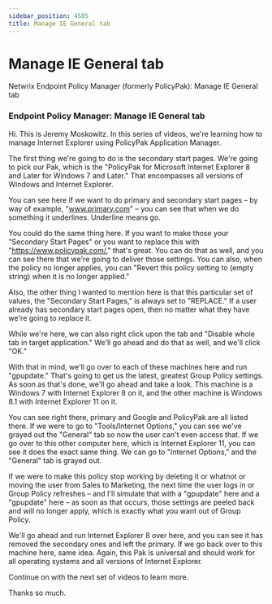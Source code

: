 ```yaml
---
sidebar_position: 4585
title: Manage IE General tab
---
```


# Manage IE General tab

Netwrix Endpoint Policy Manager (formerly PolicyPak): Manage IE General tab

### Endpoint Policy Manager: Manage IE General tab

Hi. This is Jeremy Moskowitz. In this series of videos, we're learning how to manage Internet Explorer using PolicyPak Application Manager.

The first thing we're going to do is the secondary start pages. We're going to pick our Pak, which is the "PolicyPak for Microsoft Internet Explorer 8 and Later for Windows 7 and Later." That encompasses all versions of Windows and Internet Explorer.

You can see here if we want to do primary and secondary start pages – by way of example, "www.primary.com" – you can see that when we do something it underlines. Underline means go.

You could do the same thing here. If you want to make those your "Secondary Start Pages" or you want to replace this with "https://www.policypak.com/," that's great. You can do that as well, and you can see there that we're going to deliver those settings. You can also, when the policy no longer applies, you can "Revert this policy setting to (empty string) when it is no longer applied."

Also, the other thing I wanted to mention here is that this particular set of values, the "Secondary Start Pages," is always set to "REPLACE." If a user already has secondary start pages open, then no matter what they have we're going to replace it.

While we're here, we can also right click upon the tab and "Disable whole tab in target application." We'll go ahead and do that as well, and we'll click "OK."

With that in mind, we'll go over to each of these machines here and run "gpupdate." That's going to get us the latest, greatest Group Policy settings. As soon as that's done, we'll go ahead and take a look. This machine is a Windows 7 with Internet Explorer 8 on it, and the other machine is Windows 8.1 with Internet Explorer 11 on it.

You can see right there, primary and Google and PolicyPak are all listed there. If we were to go to "Tools/Internet Options," you can see we've grayed out the "General" tab so now the user can't even access that. If we go over to this other computer here, which is Internet Explorer 11, you can see it does the exact same thing. We can go to "Internet Options," and the "General" tab is grayed out.

If we were to make this policy stop working by deleting it or whatnot or moving the user from Sales to Marketing, the next time the user logs in or Group Policy refreshes – and I'll simulate that with a "gpupdate" here and a "gpupdate" here – as soon as that occurs, those settings are peeled back and will no longer apply, which is exactly what you want out of Group Policy.

We'll go ahead and run Internet Explorer 8 over here, and you can see it has removed the secondary ones and left the primary. If we go back over to this machine here, same idea. Again, this Pak is universal and should work for all operating systems and all versions of Internet Explorer.

Continue on with the next set of videos to learn more.

Thanks so much.